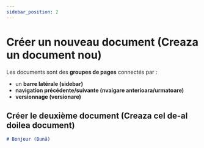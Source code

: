 ```yaml
---
sidebar_position: 2
---
```


# Créer un nouveau document (Creaza un document nou)

Les documents sont des **groupes de pages** connectés par :

- un **barre latérale (sidebar)**
- **navigation précédente/suivante (nvaigare anterioara/urmatoare)**
- **versionnage (versionare)**

## Créer le deuxième document (Creaza cel de-al doilea document)

```md title="docs/hello.md"
# Bonjour (Bună)
```